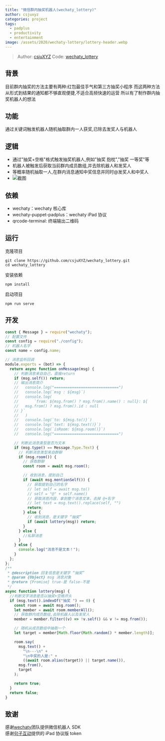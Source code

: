 ```yaml
---
title: "微信群内抽奖机器人(wechaty_lottery)"
author: csjuxyz
categories: project
tags:
  - padplus
  - productivity
  - entertainment
image: /assets/2020/wechaty-lottery/lottery-header.webp
---
```


> Author: [csjuXYZ](https://github.com/csjuXYZ)
> Code: [wechaty_lottery](https://github.com/csjuXYZ/wechaty_lottery)

## 背景

目前群内抽奖的方法主要有两种:红包最佳手气和第三方抽奖小程序
而这两种方法从形式到结果的通知都不够直观便捷,不适合高频快速的运营
所以有了制作群内抽奖机器人的想法

## 功能

通过关键词触发机器人随机抽取群内一人获奖,已除去发奖人与机器人

## 逻辑

- 通过"抽奖+空格"格式触发抽奖机器人,例如"抽奖 抱枕","抽奖 一等奖"等
- 机器人被触发后获取当前群内成员数组,并去除机器人和发奖人
- 等概率随机抽取一人,在群内消息通知中奖信息并同时@发奖人和中奖人
- ![截图](/assets/2020/wechaty-lottery/pic01.webp)

## 依赖

- wechaty：wechaty 核心库
- wechaty-puppet-padplus：wechaty iPad 协议
- qrcode-terminal: 终端输出二维码

## 运行

克隆项目

```shell
git clone https://github.com/csjuXYZ/wechaty_lottery.git
cd wechaty_lottery
```

安装依赖

```shell
npm install
```

启动项目

```shell
npm run serve
```

## 开发

```javascript
const { Message } = require("wechaty");
// 配置文件
const config = require("./config");
// 机器人名字
const name = config.name;

// 消息监听回调
module.exports = (bot) => {
  return async function onMessage(msg) {
    // 判断消息来自自己，直接return
    if (msg.self()) return;
    // 输出消息简介
    //   console.log("=============================")
    //   console.log(`msg : ${msg}`)
    //   console.log(
    //       `from: ${msg.from() ? msg.from().name() : null}: ${
    //   msg.from() ? msg.from().id : null
    // }`
    //   )
    //   console.log(`to: ${msg.to()}`)
    //   console.log(`text: ${msg.text()}`)
    //   console.log(`isRoom: ${msg.room()}`)
    //   console.log("=============================")

    // 判断此消息类型是否为文本
    if (msg.type() == Message.Type.Text) {
      // 判断消息类型来自群聊
      if (msg.room()) {
        // 获取群聊
        const room = await msg.room();

        // 收到消息，提到自己
        if (await msg.mentionSelf()) {
          // 获取提到自己的名字
          // let self = await msg.to()
          // self = "@" + self.name()
          // 获取消息内容，拿到整个消息文本，去掉 @+名字
          // let text = msg.text().replace(self, "")
          return;
        } else {
          // 收到消息，是关键字 “抽奖”
          if (await lottery(msg)) return;
        }
      } else {
        //私聊消息
      }
    } else {
      console.log("消息不是文本！");
    }
  };
};
/**
 * @description 回复信息是关键字 “抽奖”
 * @param {Object} msg 消息对象
 * @return {Promise} true-是 false-不是
 */
async function lottery(msg) {
  //判断文字消息是否以抽奖+空格开头
  if (msg.text().indexOf("抽奖 ") == 0) {
    const room = await msg.room();
    let member = await room.memberAll();
    // 获取群内成员数组,去除机器人以及发奖人
    member = member.filter((v) => !v.self() && v != msg.from());

    // 随机从成员数组中抽取一个
    let target = member[Math.floor(Math.random() * member.length)];

    room.say(
      msg.text() +
        "\n---\n" +
        "\n中奖的人是:" +
        ((await room.alias(target)) || target.name()),
      msg.from(),
      target
    );

    return true;
  }
  return false;
}
```

## 致谢

感谢[wechaty](https://github.com/wechaty/wechaty)团队提供微信机器人 SDK  
感谢[句子互动](https://www.juzibot.com/)提供的 iPad 协议版 token
